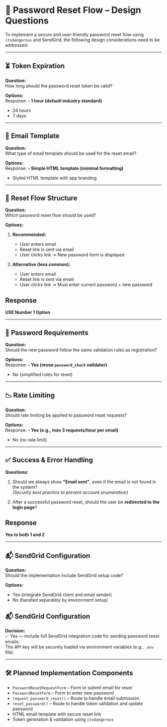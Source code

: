 # 🔧 Password Reset Flow – Design Questions

To implement a secure and user-friendly password reset flow using `itsdangerous` and SendGrid, the following design considerations need to be addressed:

---

## ⏳ Token Expiration
**Question:**  
How long should the password reset token be valid?

**Options:**  
Response: **- 1 hour (default industry standard)**
- 24 hours
- 7 days

---

## 💌 Email Template
**Question:**  
What type of email template should be used for the reset email?

**Options:**  
Response: **- Simple HTML template (minimal formatting)**
- Styled HTML template with app branding

---

## 🔁 Reset Flow Structure
**Question:**  
Which password reset flow should be used?

**Options:**  
1. **Recommended:**
   - User enters email
   - Reset link is sent via email
   - User clicks link → New password form is displayed

2. **Alternative (less common):**
   - User enters email
   - Reset link is sent via email
   - User clicks link → Must enter current password + new password

## Response
**USE Number 1 Option**

---

## 🔐 Password Requirements
**Question:**  
Should the new password follow the same validation rules as registration?

**Options:**  
Response: **- Yes (reuse `password_check` validator)**
- No (simplified rules for reset)

---

## 📉 Rate Limiting
**Question:**  
Should rate limiting be applied to password reset requests?

**Options:**  
Response: **- Yes (e.g., max 3 requests/hour per email)**
- No (no rate limit)

---

## ✅ Success & Error Handling
**Questions:**
1. Should we always show **"Email sent"**, even if the email is not found in the system?  
   *(Security best practice to prevent account enumeration)*

2. After a successful password reset, should the user be **redirected to the login page**?

## Response
**Yes to both 1 and 2**

---

## 📬 SendGrid Configuration
**Question:**  
Should the implementation include SendGrid setup code?

**Options:**  
- Yes (integrate SendGrid client and email sender)
- No (handled separately by environment setup)


## 📬 SendGrid Configuration
**Decision:**  
✅ Yes — include full SendGrid integration code for sending password reset emails.  
The API key will be securely loaded via environment variables (e.g., `.env` file).

---

## 🛠️ Planned Implementation Components
- `PasswordResetRequestForm` – Form to submit email for reset
- `PasswordResetForm` – Form to enter new password
- `request_password_reset()` – Route to handle email submission
- `reset_password()` – Route to handle token validation and update password
- HTML email template with secure reset link
- Token generation & validation using `itsdangerous`
